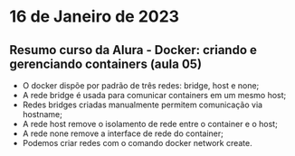 # 16 de Janeiro de 2023

## Resumo curso da Alura - Docker: criando e gerenciando containers (aula 05)

- O docker dispõe por padrão de três redes: bridge, host e none;
- A rede bridge é usada para comunicar containers em um mesmo host;
- Redes bridges criadas manualmente permitem comunicação via hostname;
- A rede host remove o isolamento de rede entre o container e o host;
- A rede none remove a interface de rede do container;
- Podemos criar redes com o comando docker network create.